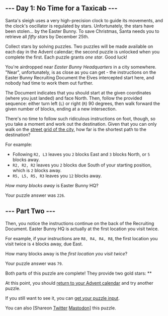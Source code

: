 
## --- Day 1: No Time for a Taxicab ---

Santa's sleigh uses a very high-precision clock to guide its movements, and the clock's oscillator is regulated by stars. Unfortunately, the stars have been stolen... by the Easter Bunny. To save Christmas, Santa needs you to retrieve all *fifty stars* by December 25th.


Collect stars by solving puzzles. Two puzzles will be made available on each day in the Advent calendar; the second puzzle is unlocked when you complete the first. Each puzzle grants *one star*. Good luck!


You're airdropped near *Easter Bunny Headquarters* in a city somewhere. "Near", unfortunately, is as close as you can get - the instructions on the Easter Bunny Recruiting Document the Elves intercepted start here, and nobody had time to work them out further.


The Document indicates that you should start at the given coordinates (where you just landed) and face North. Then, follow the provided sequence: either turn left (`L`) or right (`R`) 90 degrees, then walk forward the given number of blocks, ending at a new intersection.


There's no time to follow such ridiculous instructions on foot, though, so you take a moment and work out the destination. Given that you can only walk on the [street grid of the city](https://en.wikipedia.org/wiki/Taxicab_geometry), how far is the shortest path to the destination?


For example:


* Following `R2, L3` leaves you `2` blocks East and `3` blocks North, or `5` blocks away.
* `R2, R2, R2` leaves you `2` blocks due South of your starting position, which is `2` blocks away.
* `R5, L5, R5, R3` leaves you `12` blocks away.


*How many blocks away* is Easter Bunny HQ?



Your puzzle answer was `226`.

## --- Part Two ---

Then, you notice the instructions continue on the back of the Recruiting Document. Easter Bunny HQ is actually at the first location you visit twice.


For example, if your instructions are `R8, R4, R4, R8`, the first location you visit twice is `4` blocks away, due East.


How many blocks away is the *first location you visit twice*?



Your puzzle answer was `79`.

Both parts of this puzzle are complete! They provide two gold stars: \*\*


At this point, you should [return to your Advent calendar](/2016) and try another puzzle.


If you still want to see it, you can [get your puzzle input](1/input).


You can also [Shareon
 [Twitter](https://twitter.com/intent/tweet?text=I%27ve+completed+%22No+Time+for+a+Taxicab%22+%2D+Day+1+%2D+Advent+of+Code+2016&url=https%3A%2F%2Fadventofcode%2Ecom%2F2016%2Fday%2F1&related=ericwastl&hashtags=AdventOfCode)
[Mastodon](javascript:void(0);)] this puzzle.


